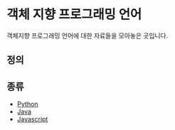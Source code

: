 # 객체 지향 프로그래밍 언어
객체지향 프로그래밍 언어에 대한 자료들을 모아놓은 곳입니다.
## 정의
## 종류
- [Python](https://www.python.org/)
- [Java](#)
- [Javascript](#)